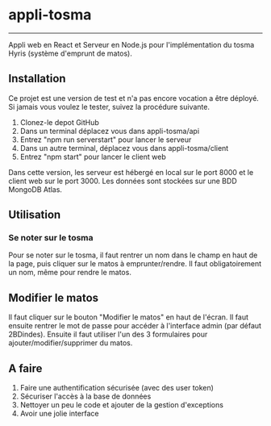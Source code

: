 # appli-tosma
***
Appli web en React et Serveur en Node.js pour l'implémentation du tosma Hyris (système d'emprunt de matos).

## Installation
Ce projet est une version de test et n'a pas encore vocation a être déployé. Si jamais vous voulez le tester, suivez la procédure suivante.

1. Clonez-le depot GitHub
2. Dans un terminal déplacez vous dans appli-tosma/api
3. Entrez "npm run serverstart" pour lancer le serveur
4. Dans un autre terminal, déplacez vous dans appli-tosma/client
5. Entrez "npm start" pour lancer le client web

Dans cette version, les serveur est hébergé en local sur le port 8000 et le client web sur le port 3000. Les données sont stockées sur une BDD MongoDB Atlas.

## Utilisation
### Se noter sur le tosma
Pour se noter sur le tosma, il faut rentrer un nom dans le champ en haut de la page, puis cliquer sur le matos à emprunter/rendre. Il faut obligatoirement un nom, même pour rendre le matos.
## Modifier le matos
Il faut cliquer sur le bouton "Modifier le matos" en haut de l'écran. Il faut ensuite rentrer le mot de passe pour accéder à l'interface admin (par défaut 2BDindes). Ensuite il faut utiliser l'un des 3 formulaires pour ajouter/modifier/supprimer du matos.

## A faire
1. Faire une authentification sécurisée (avec des user token)
2. Sécuriser l'accès à la base de données
3. Nettoyer un peu le code et ajouter de la gestion d'exceptions
4. Avoir une jolie interface